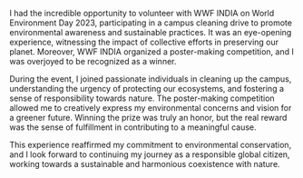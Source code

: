 I had the incredible opportunity to volunteer with WWF INDIA on World Environment Day 2023, participating in a campus cleaning drive to promote environmental awareness and sustainable practices. It was an eye-opening experience, witnessing the impact of collective efforts in preserving our planet. Moreover, WWF INDIA organized a poster-making competition, and I was overjoyed to be recognized as a winner.

During the event, I joined passionate individuals in cleaning up the campus, understanding the urgency of protecting our ecosystems, and fostering a sense of responsibility towards nature. The poster-making competition allowed me to creatively express my environmental concerns and vision for a greener future. Winning the prize was truly an honor, but the real reward was the sense of fulfillment in contributing to a meaningful cause.

This experience reaffirmed my commitment to environmental conservation, and I look forward to continuing my journey as a responsible global citizen, working towards a sustainable and harmonious coexistence with nature.
